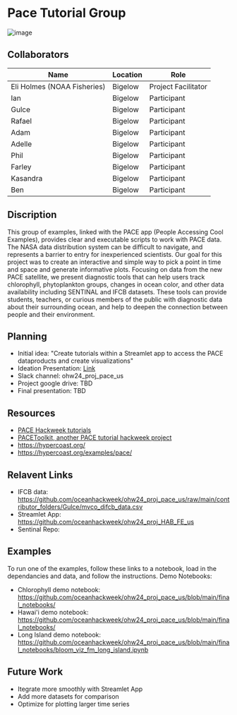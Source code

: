 # Pace Tutorial Group

![image](https://github.com/user-attachments/assets/3fc8234e-11e3-421c-9ae2-5e52536c1575)


## Collaborators

| Name                | Location   | Role                |
|---------------------|------------|---------------------|
| Eli Holmes (NOAA Fisheries)  | Bigelow    | Project Facilitator |
| Ian                 | Bigelow    | Participant         |
| Gulce               | Bigelow    | Participant         |
| Rafael              | Bigelow    | Participant         |
| Adam                | Bigelow    | Participant         |
| Adelle              | Bigelow    | Participant         |
| Phil                | Bigelow    | Participant         |
| Farley              | Bigelow    | Participant         |
| Kasandra            | Bigelow    | Participant         |
| Ben                 | Bigelow    | Participant         |

## Discription
This group of examples, linked with the PACE app (People Accessing Cool Examples), provides clear and executable scripts to work with PACE data. 
The NASA data distribution system can be difficult to navigate, and represents a barrier to entry for inexperienced scientists. Our goal for this project was to create an interactive and simple way to pick a point in time and space and generate informative plots. Focusing on data from the new PACE satellite, we present diagnostic tools that can help users track chlorophyll, phytoplankton groups, changes in ocean color, and other data availability including SENTINAL and IFCB datasets.
	These tools can provide students, teachers, or curious members of the public with diagnostic data about their surrounding ocean, and help to deepen the connection between people and their environment.

## Planning

* Initial idea: "Create tutorials within a Streamlet app to access the PACE dataproducts and create visualizations"
* Ideation Presentation: [Link](https://docs.google.com/presentation/d/1SR6d_zO2U5_nc25R4WQ_o4BMq0qJhAeIvwECZf4PzvU/edit#slide=id.p)
* Slack channel: ohw24_proj_pace_us
* Project google drive: TBD
* Final presentation: TBD

## Resources

* [PACE Hackweek tutorials](https://pacehackweek.github.io/pace-2024/presentations/tutorials.html)
* [PACEToolkit, another PACE tutorial hackweek project](https://pacehackweek.github.io/proj_2024_PACEToolkit/intro.html)
* https://hypercoast.org/
* https://hypercoast.org/examples/pace/
  
## Relavent Links

* IFCB data: https://github.com/oceanhackweek/ohw24_proj_pace_us/raw/main/contributor_folders/Gulce/mvco_difcb_data.csv
* Streamlet App: https://github.com/oceanhackweek/ohw24_proj_HAB_FE_us
* Sentinal Repo: 

## Examples

To run one of the examples, follow these links to a notebook, load in the dependancies and data, and follow the instructions.
Demo Notebooks:
* Chlorophyll demo notebook: https://github.com/oceanhackweek/ohw24_proj_pace_us/blob/main/final_notebooks/
* Hawai'i demo notebook: https://github.com/oceanhackweek/ohw24_proj_pace_us/blob/main/final_notebooks/
* Long Island demo notebook: https://github.com/oceanhackweek/ohw24_proj_pace_us/blob/main/final_notebooks/bloom_viz_fm_long_island.ipynb

## Future Work
* Itegrate more smoothly with Streamlet App
* Add more datasets for comparison
* Optimize for plotting larger time series
